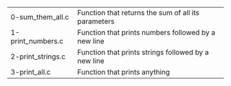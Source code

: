 <table>
<tr>
	<td>0-sum_them_all.c</td>
	<td>Function that returns the sum of all its parameters</td>
</tr>
<tr>
	<td>1-print_numbers.c</td>
	<td>Function that prints numbers followed by a new line</td>
</tr>
<tr>
	<td>2-print_strings.c</td>
	<td>Function that prints strings followed by a new line</td>
</tr>
<tr>
	<td>3-print_all.c</td>
	<td>Function that prints anything</td>
</tr>
</table>
